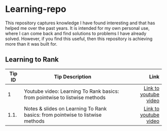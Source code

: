 # Learning-repo

This repository captures knowledge I have found interesting and that has helped me over the past years. It is intended for my own personal use, where I can come back and find solutions to problems I have already solved. However, if you find this useful, then this repository is achieving more than it was built for. 


## Learning to Rank

| Tip ID | Tip Description                                                               |                                                                 Link |
|--------|-------------------------------------------------------------------------------|---------------------------------------------------------------------:|
| 1      | Youtube video: Learning To Rank basics: from pointwise to listwise methods    | [Link to youtube video](https://www.youtube.com/watch?v=7teudGhdnqo) |
| 1.1.   | Notes & slides on Learning To Rank basics: from pointwise to listwise methods | [Link to youtube video](https://www.youtube.com/watch?v=7teudGhdnqo) |

